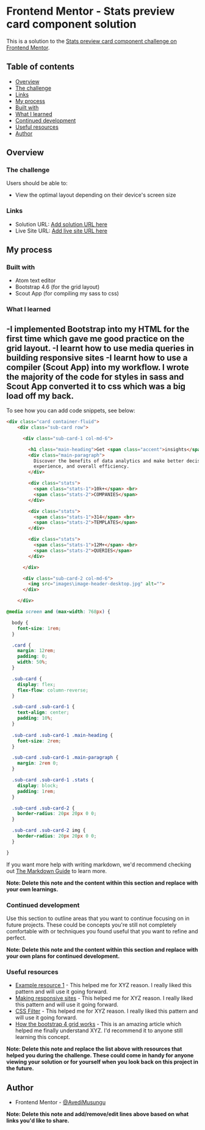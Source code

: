 # Frontend Mentor - Stats preview card component solution

This is a solution to the [Stats preview card component challenge on Frontend Mentor](https://www.frontendmentor.io/challenges/stats-preview-card-component-8JqbgoU62). 

## Table of contents

- [Overview](#overview)
- [The challenge](#the-challenge)
- [Links](#links)
- [My process](#my-process)
- [Built with](#built-with)
- [What I learned](#what-i-learned)
- [Continued development](#continued-development)
- [Useful resources](#useful-resources)
- [Author](#author)


## Overview

### The challenge

Users should be able to:

- View the optimal layout depending on their device's screen size


### Links

- Solution URL: [Add solution URL here](https://your-solution-url.com)
- Live Site URL: [Add live site URL here](https://your-live-site-url.com)

## My process

### Built with

- Atom text editor
- Bootstrap 4.6 (for the grid layout)
- Scout App (for compiling my sass to css)

### What I learned

-I implemented Bootstrap into my HTML for the first time which gave me good practice on the grid layout.
-I learnt how to use media queries in building responsive sites
-I learnt how to use a compiler (Scout App) into my workflow. I wrote the majority of the code for styles in sass and Scout App converted it to css which was a big load off my back.
-

To see how you can add code snippets, see below:

```html
<div class="card container-fluid">
    <div class="sub-card row">

      <div class="sub-card-1 col-md-6">

        <h1 class="main-heading">Get <span class="accent">insights</span> that help your business grow.</h1>
        <div class="main-paragraph">
          Discover the benefits of data analytics and make better decisions regarding revenue, customer
          experience, and overall efficiency.
        </div>

        <div class="stats">
          <span class="stats-1">10k+</span> <br>
          <span class="stats-2">COMPANIES</span>
        </div>

        <div class="stats">
          <span class="stats-1">314</span> <br>
          <span class="stats-2">TEMPLATES</span>
        </div>

        <div class="stats">
          <span class="stats-1">12M+</span> <br>
          <span class="stats-2">QUERIES</span>
        </div>

      </div>

      <div class="sub-card-2 col-md-6">
        <img src="images\image-header-desktop.jpg" alt="">
      </div>

    </div>
```
```css
@media screen and (max-width: 768px) {

  body {
    font-size: 1rem;
  }

  .card {
    margin: 12rem;
    padding: 0;
    width: 50%;
  }

  .sub-card {
    display: flex;
    flex-flow: column-reverse;
  }

  .sub-card .sub-card-1 {
    text-align: center;
    padding: 10%;
  }
  
  .sub-card .sub-card-1 .main-heading {
    font-size: 2rem;
  }

  .sub-card .sub-card-1 .main-paragraph {
    margin: 2rem 0;
  }

  .sub-card .sub-card-1 .stats {
    display: block;
    padding: 1rem;
  }

  .sub-card .sub-card-2 {
    border-radius: 20px 20px 0 0;
  }

  .sub-card .sub-card-2 img {
    border-radius: 20px 20px 0 0;
  }

}
```

If you want more help with writing markdown, we'd recommend checking out [The Markdown Guide](https://www.markdownguide.org/) to learn more.

**Note: Delete this note and the content within this section and replace with your own learnings.**

### Continued development

Use this section to outline areas that you want to continue focusing on in future projects. These could be concepts you're still not completely comfortable with or techniques you found useful that you want to refine and perfect.

**Note: Delete this note and the content within this section and replace with your own plans for continued development.**

### Useful resources

- [Example resource 1](https://www.example.com) - This helped me for XYZ reason. I really liked this pattern and will use it going forward.
- [Making responsive sites](https://stackoverflow.com/questions/32829567/change-div-order-with-css-depending-on-device-width/32829829) - This helped me for XYZ reason. I really liked this pattern and will use it going forward.
- [CSS Filter](https://www.w3schools.com/cssref/css3_pr_filter.asp) - This helped me for XYZ reason. I really liked this pattern and will use it going forward.
- [How the bootstrap 4 grid works](https://uxplanet.org/how-the-bootstrap-4-grid-works-a1b04703a3b7) - This is an amazing article which helped me finally understand XYZ. I'd recommend it to anyone still learning this concept.

**Note: Delete this note and replace the list above with resources that helped you during the challenge. These could come in handy for anyone viewing your solution or for yourself when you look back on this project in the future.**

## Author

- Frontend Mentor - [@AvediMusungu](https://www.frontendmentor.io/profile/AvediMusungu)


**Note: Delete this note and add/remove/edit lines above based on what links you'd like to share.**

